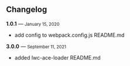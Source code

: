 ## Changelog

**1.0.1** — <small> January 15, 2020 </small> 

- add config to webpack.config.js README.md

**3.0.0** — <small> September 11, 2021 </small> 

- added lwc-ace-loader README.md
